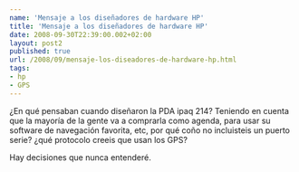 ```yaml
---
name: 'Mensaje a los diseñadores de hardware HP'
title: 'Mensaje a los diseñadores de hardware HP'
date: 2008-09-30T22:39:00.002+02:00
layout: post2
published: true
url: /2008/09/mensaje-los-diseadores-de-hardware-hp.html
tags: 
- hp
- GPS
---
```


¿En qué pensaban cuando diseñaron la PDA ipaq 214? Teniendo en cuenta que la mayoría de la gente va a comprarla como agenda, para usar su software de navegación favorita, etc, por qué coño no incluisteis un puerto serie? ¿qué protocolo creeis que usan los GPS?  
  
Hay decisiones que nunca entenderé.